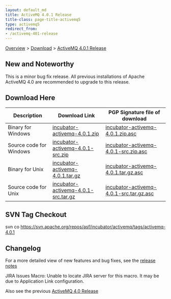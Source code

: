 ```yaml
---
layout: default_md
title: ActiveMQ 4.0.1 Release 
title-class: page-title-activemq5
type: activemq5
redirect_from:
- /activemq-401-release
---
```


[Overview](overview) > [Download](download) > [ActiveMQ 4.0.1 Release](activemq-401-release)


New and Noteworthy
------------------

This is a minor bug fix release. All previous installations of Apache ActiveMQ 4.0 are recommended to upgrade to this release.

Download Here
-------------

Description|Download Link|PGP Signature file of download
---|---|---
Binary for Windows|[incubator-activemq-4.0.1.zip](http://people.apache.org/repository/incubator-activemq/distributions/incubator-activemq-4.0.1.zip)|[incubator-activemq-4.0.1.zip.asc](http://people.apache.org/repository/incubator-activemq/distributions/incubator-activemq-4.0.1.zip.asc)
Source code for Windows|[incubator-activemq-4.0.1-src.zip](http://people.apache.org/repository/incubator-activemq/distributions/incubator-activemq-4.0.1-src.zip)|[incubator-activemq-4.0.1-src.zip.asc](http://people.apache.org/repository/incubator-activemq/distributions/incubator-activemq-4.0.1-src.zip.asc)
Binary for Unix|[incubator-activemq-4.0.1.tar.gz](http://people.apache.org/repository/incubator-activemq/distributions/incubator-activemq-4.0.1.tar.gz)|[incubator-activemq-4.0.1.tar.gz.asc](http://people.apache.org/repository/incubator-activemq/distributions/incubator-activemq-4.0.1.tar.gz.asc)
Source code for Unix|[incubator-activemq-4.0.1-src.tar.gz](http://people.apache.org/repository/incubator-activemq/distributions/incubator-activemq-4.0.1-src.tar.gz)|[incubator-activemq-4.0.1-src.tar.gz.asc](http://people.apache.org/repository/incubator-activemq/distributions/incubator-activemq-4.0.1-src.tar.gz.asc)

SVN Tag Checkout
----------------

svn co https://svn.apache.org/repos/asf/incubator/activemq/tags/activemq-4.0.1

Changelog
---------

For a more detailed view of new features and bug fixes, see the [release notes](http://issues.apache.org/activemq/secure/ReleaseNote.jspa?version=11780&styleName=Html&projectId=10520&Create=Create)

JIRA Issues Macro: Unable to locate JIRA server for this macro. It may be due to Application Link configuration.

Also see the previous [ActiveMQ 4.0 Release](activemq-40-release)

